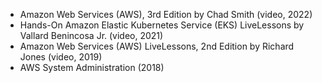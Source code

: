 * Amazon Web Services (AWS), 3rd Edition by Chad Smith (video, 2022)
* Hands-On Amazon Elastic Kubernetes Service (EKS) LiveLessons by Vallard Benincosa Jr. (video, 2021)
* Amazon Web Services (AWS) LiveLessons, 2nd Edition by Richard Jones (video, 2019)
* AWS System Administration (2018)
